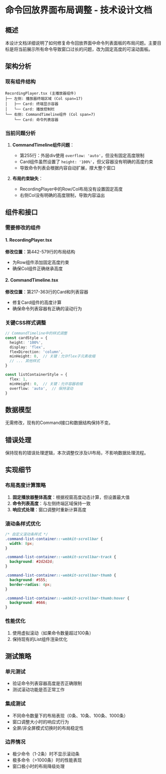 # 命令回放界面布局调整 - 技术设计文档

## 概述
本设计文档详细说明了如何修复命令回放界面中命令列表面板的布局问题。主要目标是将当前展示所有命令导致窗口过长的问题，改为固定高度的可滚动面板。

## 架构分析

### 现有组件结构
```
RecordingPlayer.tsx (主播放器组件)
├── 左侧: 播放器终端区域 (Col span=17)
│   ├── Card: 终端显示容器
│   └── Card: 播放控制栏
└── 右侧: CommandTimeline组件 (Col span=7)
    └── Card: 命令列表容器
```

### 当前问题分析
1. **CommandTimeline组件问题**：
   - 第255行：外层div使用 `overflow: 'auto'`，但没有固定高度限制
   - Card组件虽然设置了 `height: '100%'`，但父容器没有明确的高度约束
   - 导致命令列表会根据内容自动扩展，撑大整个窗口

2. **布局约束缺失**：
   - RecordingPlayer中的Row/Col布局没有设置固定高度
   - 右侧Col没有明确的高度限制，导致内容溢出

## 组件和接口

### 需要修改的组件

#### 1. RecordingPlayer.tsx
**修改位置**：第442-579行的布局结构
- 为Row组件添加固定高度约束
- 确保Col组件正确继承高度

#### 2. CommandTimeline.tsx  
**修改位置**：第217-363行的Card和列表容器
- 修复Card组件的高度计算
- 确保命令列表容器有正确的滚动行为

### 关键CSS样式调整

```typescript
// CommandTimeline中的样式调整
const cardStyle = {
  height: '100%',
  display: 'flex', 
  flexDirection: 'column',
  minHeight: 0,  // 关键：允许flex子元素收缩
  // ... 其他样式
}

const listContainerStyle = {
  flex: 1,
  minHeight: 0,  // 关键：允许容器收缩
  overflow: 'auto',  // 保持滚动
}
```

## 数据模型
无需修改，现有的Command接口和数据结构保持不变。

## 错误处理
保持现有的错误处理逻辑，本次调整仅涉及UI布局，不影响数据处理流程。

## 实现细节

### 布局高度计算策略
1. **固定播放器整体高度**：根据视窗高度动态计算，但设置最大值
2. **命令列表高度**：与左侧终端区域保持一致
3. **响应式处理**：窗口调整时重新计算高度

### 滚动条样式优化
```css
/* 自定义滚动条样式 */
.command-list-container::-webkit-scrollbar {
  width: 8px;
}

.command-list-container::-webkit-scrollbar-track {
  background: #2d2d2d;
}

.command-list-container::-webkit-scrollbar-thumb {
  background: #555;
  border-radius: 4px;
}

.command-list-container::-webkit-scrollbar-thumb:hover {
  background: #666;
}
```

### 性能优化
1. 使用虚拟滚动（如果命令数量超过100条）
2. 保持现有的List组件渲染优化

## 测试策略

### 单元测试
- 验证命令列表容器高度是否正确限制
- 测试滚动功能是否正常工作

### 集成测试
- 不同命令数量下的布局表现（0条、10条、100条、1000条）
- 窗口调整大小时的响应式行为
- 全屏/非全屏模式切换时的布局稳定性

### 边界情况
- 极少命令（1-2条）时不显示滚动条
- 极多命令（>1000条）时的性能表现
- 窗口极小时的布局降级处理